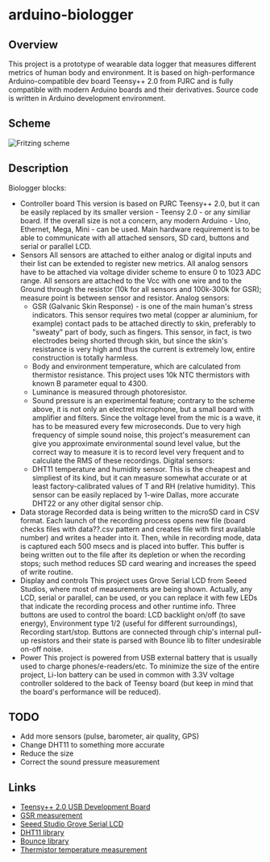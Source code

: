 # arduino-biologger

## Overview

This project is a prototype of wearable data logger that measures different metrics of human body and environment. It is based on high-performance Arduino-compatible dev board Teensy++ 2.0 from PJRC and is fully compatible with modern Arduino boards and their derivatives. Source code is written in Arduino development environment.

## Scheme

![Fritzing scheme](https://raw.github.com/igoraven/arduino-biologger/master/biologger/biologger-fz.png "Fritzing scheme")

## Description

Biologger blocks:
* Controller board
  This version is based on PJRC Teensy++ 2.0, but it can be easily replaced by its smaller version - Teensy 2.0 - or any similiar board. If the overall size is not a concern, any modern Arduino - Uno, Ethernet, Mega, Mini - can be used. Main hardware requirement is to be able to communicate with all attached sensors, SD card, buttons and serial or parallel LCD.
* Sensors
  All sensors are attached to either analog or digital inputs and their list can be extended to register new metrics. All analog sensors have to be attached via voltage divider scheme to ensure 0 to 1023 ADC range. All sensors are attached to the Vcc with one wire and to the Ground through the resistor (10k for all sensors and 100k-300k for GSR); measure point is between sensor and resistor.
  Analog sensors:
  * GSR (Galvanic Skin Response) - is one of the main human's stress indicators. This sensor requires two metal (copper ar aluminium, for example) contact pads to be attached directly to skin, preferably to "sweaty" part of body, such as fingers. This sensor, in fact, is two electrodes being shorted through skin, but since the skin's resistance is very high and thus the current is extremely low, entire construction is totally harmless.
  * Body and environment temperature, which are calculated from thermistor resistance. This project uses 10k NTC thermistors with known B parameter equal to 4300.
  * Luminance is measured through photoresistor.
  * Sound pressure is an experimental feature; contrary to the scheme above, it is not only an electret microphone, but a small board with amplifier and filters. Since the voltage level from the mic is a wave, it has to be measured every few microseconds. Due to very high frequency of simple sound noise, this project's measurement can give you approximate environmental sound level value, but the correct way to measure it is to record level very frequent and to calculate the RMS of these recordings.
  Digital sensors:
  * DHT11 temperature and humidity sensor. This is the cheapest and simpliest of its kind, but it can measure somewhat accurate or at least factory-calibrated values of T and RH (relative humidity). This sensor can be easily replaced by 1-wire Dallas, more accurate DHT22 or any other digital sensor chip.
* Data storage
  Recorded data is being written to the microSD card in CSV format. Each launch of the recording process opens new file (board checks files with data??.csv pattern and creates file with first available number) and writes a header into it. Then, while in recording mode, data is captured each 500 msecs and is placed into buffer. This buffer is being written out to the file after its depletion or when the recording stops; such method reduces SD card wearing and increases the speed of write routine.
* Display and controls
  This project uses Grove Serial LCD from Seeed Studios, where most of measurements are being shown. Actually, any LCD, serial or parallel, can be used, or you can replace it with few LEDs that indicate the recording process and other runtime info. Three buttons are used to control the board: LCD backlight on/off (to save energy), Environment type 1/2 (useful for different surroundings), Recording start/stop. Buttons are connected through chip's internal pull-up resistors and their state is parsed with Bounce lib to filter undesirable on-off noise.
* Power
  This project is powered from USB external battery that is usually used to charge phones/e-readers/etc. To minimize the size of the entire project, Li-Ion battery can be used in common with 3.3V voltage controller soldered to the back of Teensy board (but keep in mind that the board's performance will be reduced).

## TODO
* Add more sensors (pulse, barometer, air quality, GPS)
* Change DHT11 to something more accurate
* Reduce the size
* Correct the sound pressure measurement

## Links
* [Teensy++ 2.0 USB Development Board](http://www.pjrc.com/teensy/index.html)
* [GSR measurement](http://open3.cc/wiki/doku.php?id=bio_feedback)
* [Seeed Studio Grove Serial LCD](http://www.seeedstudio.com/wiki/index.php?title=Grove_-_Serial_LCD)
* [DHT11 library](http://playground.arduino.cc/main/DHT11Lib)
* [Bounce library](http://playground.arduino.cc/code/bounce)
* [Thermistor temperature measurement](http://en.wikipedia.org/wiki/Thermistor#B_or_.CE.B2_parameter_equation)